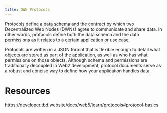 ```yaml
---
title: DWN Protocols
---
```

Protocols define a data schema and the contract by which two Decentralized Web Nodes (DWNs) agree to communicate and share data. In other words, protocols define both the data schema and the data permissions as it relates to a certain application or use case.

Protocols are written in a JSON format that is flexible enough to detail what objects are stored as part of the application, as well as who has what permissions on those objects. Although schema and permissions are traditionally decoupled in Web2 development, protocol documents serve as a robust and concise way to define how your application handles data.

# Resources

https://developer.tbd.website/docs/web5/learn/protocols#protocol-basics